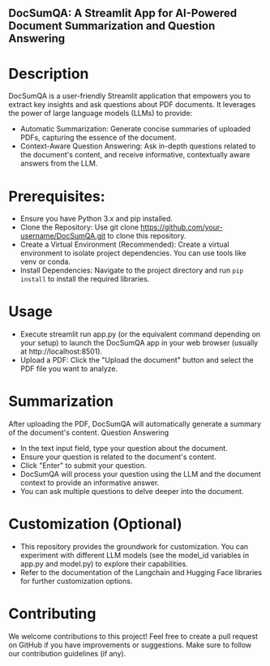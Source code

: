 ## DocSumQA: A Streamlit App for AI-Powered Document Summarization and Question Answering

# Description

DocSumQA is a user-friendly Streamlit application that empowers you to extract key insights and ask questions about PDF documents. It leverages the power of large language models (LLMs) to provide:

- Automatic Summarization: Generate concise summaries of uploaded PDFs, capturing the essence of the document.
- Context-Aware Question Answering: Ask in-depth questions related to the document's content, and receive informative, contextually aware answers from the LLM.


# Prerequisites:
- Ensure you have Python 3.x and pip installed.
- Clone the Repository: Use git clone https://github.com/your-username/DocSumQA.git to clone this repository.
- Create a Virtual Environment (Recommended): Create a virtual environment to isolate project dependencies. You can use tools like venv or conda.
- Install Dependencies: Navigate to the project directory and run ```pip install``` to install the required libraries.

# Usage

- Execute streamlit run app.py (or the equivalent command depending on your setup) to launch the DocSumQA app in your web browser (usually at http://localhost:8501).
- Upload a PDF: Click the "Upload the document" button and select the PDF file you want to analyze.

# Summarization

After uploading the PDF, DocSumQA will automatically generate a summary of the document's content.
Question Answering

- In the text input field, type your question about the document.
- Ensure your question is related to the document's content.
- Click "Enter" to submit your question.
- DocSumQA will process your question using the LLM and the document context to provide an informative answer.
- You can ask multiple questions to delve deeper into the document.

# Customization (Optional)

- This repository provides the groundwork for customization. You can experiment with different LLM models (see the model_id variables in app.py and model.py) to explore their capabilities.
- Refer to the documentation of the Langchain and Hugging Face libraries for further customization options.

# Contributing

We welcome contributions to this project! Feel free to create a pull request on GitHub if you have improvements or suggestions. Make sure to follow our contribution guidelines (if any).
